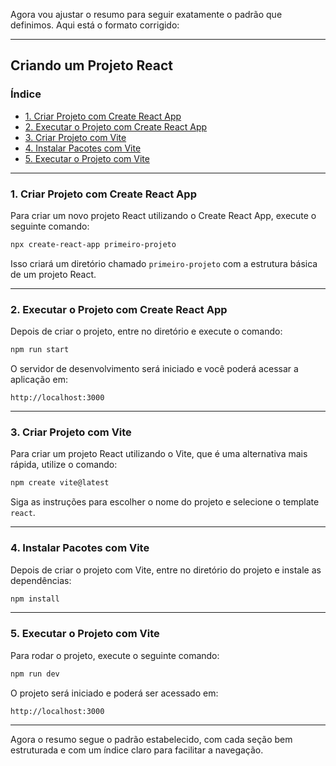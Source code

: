 Agora vou ajustar o resumo para seguir exatamente o padrão que definimos. Aqui está o formato corrigido:

---

## Criando um Projeto React

### Índice

- [1. Criar Projeto com Create React App](#1-criar-projeto-com-create-react-app)
- [2. Executar o Projeto com Create React App](#2-executar-o-projeto-com-create-react-app)
- [3. Criar Projeto com Vite](#3-criar-projeto-com-vite)
- [4. Instalar Pacotes com Vite](#4-instalar-pacotes-com-vite)
- [5. Executar o Projeto com Vite](#5-executar-o-projeto-com-vite)

---

### 1. Criar Projeto com Create React App

Para criar um novo projeto React utilizando o Create React App, execute o seguinte comando:

```bash
npx create-react-app primeiro-projeto
```

Isso criará um diretório chamado `primeiro-projeto` com a estrutura básica de um projeto React.

---

### 2. Executar o Projeto com Create React App

Depois de criar o projeto, entre no diretório e execute o comando:

```bash
npm run start
```

O servidor de desenvolvimento será iniciado e você poderá acessar a aplicação em:

```
http://localhost:3000
```

---

### 3. Criar Projeto com Vite

Para criar um projeto React utilizando o Vite, que é uma alternativa mais rápida, utilize o comando:

```bash
npm create vite@latest
```

Siga as instruções para escolher o nome do projeto e selecione o template `react`.

---

### 4. Instalar Pacotes com Vite

Depois de criar o projeto com Vite, entre no diretório do projeto e instale as dependências:

```bash
npm install
```

---

### 5. Executar o Projeto com Vite

Para rodar o projeto, execute o seguinte comando:

```bash
npm run dev
```

O projeto será iniciado e poderá ser acessado em:

```
http://localhost:3000
```

---

Agora o resumo segue o padrão estabelecido, com cada seção bem estruturada e com um índice claro para facilitar a navegação.
